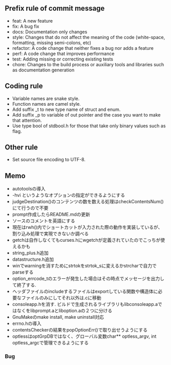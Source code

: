 ## Prefix rule of commit message
- feat: A new feature
- fix: A bug fix
- docs: Documentation only changes
- style: Changes that do not affect the meaning of the code (white-space, formatting, missing semi-colons, etc)
- refactor: A code change that neither fixes a bug nor adds a feature
- perf: A code change that improves performance
- test: Adding missing or correcting existing tests
- chore: Changes to the build process or auxiliary tools and libraries such as documentation generation

## Coding rule
- Variable names are snake style.
- Function names are camel style.
- Add suffix \_t to new type name of struct and enum.
- Add suffix \_p to variable of out pointer and the case you want to make that attention.
- Use type bool of stdbool.h for those that take only binary values such as flag.

## Other rule
- Set source file encoding to UTF-8.

## Memo
- autotoolsの導入
- -hvi というようなオプションの指定ができるようにする
- judgeDestination()のコンテンツの数を数える処理はcheckContentsNum()にて行うので不要
- prompt作成したらREADME.mdの更新
- ソースのコメントを英語にする
- 現在はrwh()内でショートカットが入力された際の動作を実装しているが、割り込み処理で実現できないか調べる
- getchは自作しなくてもcurses.hにwgetchが定義されていたのでこっちが使えるかも
- string\_plus.h追加
- datastructure.h追加
- winでwarningを消すためにstrtokをstrtok\_sに変えるかstrcharで自力でparseする
- option\_errcode\_tのエラーが発生した場合はその時点でメッセージを出力して終了する.
- ヘッダファイルのincludeするファイルはexportしている関数や構造体に必要なファイルのみにしてそれ以外は.cに移動
- consoleapp.hを消す. ビルドで生成されるライブラリもlibconsoleapp.aではなくをlibprompt.aとliboption.aの２つに分ける
- GnuMakeのmake install, make uninstall対応
- errno.hの導入
- contentsCheckerの結果をpopOptionErr()で取り出せうようにする
- optlessはoptGrpDBではなく、グローバル変数char\*\* optless\_argv, int optless\_argcで管理できるようにする
### Bug
